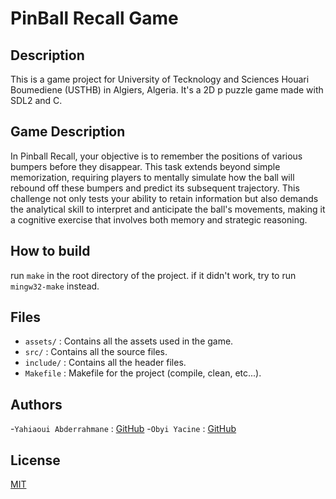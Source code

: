 # PinBall Recall Game

## Description

This is a game project for University of Tecknology and Sciences Houari Boumediene (USTHB) in Algiers, Algeria. It's a 2D p puzzle game made with SDL2 and C.

## Game Description

In Pinball Recall, your objective is to remember the positions of various bumpers before they disappear. This task extends beyond simple memorization, requiring players to mentally simulate how the ball will rebound off these bumpers and predict its subsequent trajectory. This challenge not only tests your ability to retain information but also demands the analytical skill to interpret and anticipate the ball's movements, making it a cognitive exercise that involves both memory and strategic reasoning.

## How to build

run `make` in the root directory of the project.
if it didn't work, try to run `mingw32-make` instead.

## Files

- `assets/` : Contains all the assets used in the game.
- `src/` : Contains all the source files.
- `include/` : Contains all the header files.
- `Makefile` : Makefile for the project (compile, clean, etc...).

## Authors

-`Yahiaoui Abderrahmane` : [GitHub](https://github.com/Abdo30004) -`Obyi Yacine` : [GitHub](https://github.com/YassWrld)

## License

[MIT](https://choosealicense.com/licenses/mit/)
